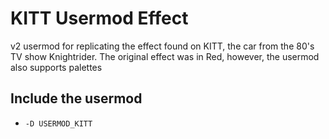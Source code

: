 # KITT Usermod Effect

v2 usermod for replicating the effect found on KITT, the car from the 80's TV show Knightrider.
The original effect was in Red, however, the usermod also supports palettes

## Include the usermod

* `-D USERMOD_KITT`
